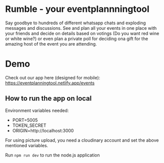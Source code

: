 # Rumble - your eventplannningtool 

Say goodbye to hundreds of different whatsapp chats and exploding messages and discussions. See and plan all your events in one place with your friends and decide on details based on votings (Do you want red wine or white wine?) or even plan a private poll for deciding ona gift for the amazing host of the event you are attending. 

# Demo 

Check out our app here (designed for mobile): 
https://eventplanningtool.netlify.app/events

## How to run the app on local

Environment variables needed: 

- PORT=5005
- TOKEN_SECRET
- ORIGIN=http://localhost:3000

For using picture upload, you need a cloudinary account and set the above mentioned variables.

Run `npm run dev` to run the node.js application